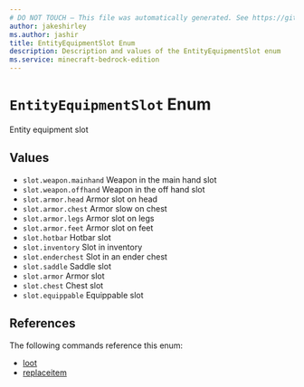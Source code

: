 ```yaml
---
# DO NOT TOUCH — This file was automatically generated. See https://github.com/mojang/minecraftapidocsgenerator to modify descriptions, examples, etc.
author: jakeshirley
ms.author: jashir
title: EntityEquipmentSlot Enum
description: Description and values of the EntityEquipmentSlot enum
ms.service: minecraft-bedrock-edition
---
```

# `EntityEquipmentSlot` Enum
Entity equipment slot

## Values
- `slot.weapon.mainhand`
Weapon in the main hand slot
- `slot.weapon.offhand`
Weapon in the off hand slot
- `slot.armor.head`
Armor slot on head
- `slot.armor.chest`
Armor slow on chest
- `slot.armor.legs`
Armor slot on legs
- `slot.armor.feet`
Armor slot on feet
- `slot.hotbar`
Hotbar slot
- `slot.inventory`
Slot in inventory
- `slot.enderchest`
Slot in an ender chest
- `slot.saddle`
Saddle slot
- `slot.armor`
Armor slot
- `slot.chest`
Chest slot
- `slot.equippable`
Equippable slot

## References
The following commands reference this enum:
- [loot](../commands/loot.md)
- [replaceitem](../commands/replaceitem.md)
